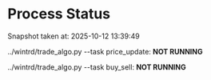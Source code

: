 # Process Status

Snapshot taken at: 2025-10-12 13:39:49

../wintrd/trade_algo.py --task price_update: **NOT RUNNING**

../wintrd/trade_algo.py --task buy_sell: **NOT RUNNING**


